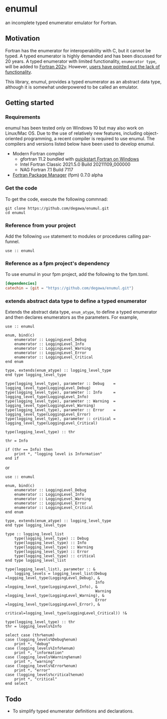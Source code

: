 # enumul
an incomplete typed enumerator emulator for Fortran.

## Motivation
Fortran has the enumerator for interoperability with C, but it cannot be typed. A typed enumerator is highly demanded and has been discussed for 20 years. A typed enumerator with limited functionality, `enumerator type`, will be added to [Fortran 202y](https://wg5-fortran.org/N2151-N2200/N2194.pdf). However, [users have pointed out the lack of functionality](https://fortran-lang.discourse.group/t/flaw-with-typed-enumerators-in-f202x/3429).

This library, enumul, provides a typed enumerator as an abstract data type, although it is somewhat underpowered to be called an emulator.

## Getting started
### Requirements
enumul has been tested only on Windows 10 but may also work on Linux/Mac OS.
Due to the use of relatively new features, including object-oriented programming, a recent compiler is required to use enumul. The compilers and versions listed below have been used to develop enumul.

- Modern Fortran compiler
    - gfortran 11.2 bundled with [quickstart Fortran on Windows](https://github.com/LKedward/quickstart-fortran)
    - Intel Fortran Classic 2021.5.0 Build 20211109_000000
    - NAG Fortran 7.1 Build 7117
- [Fortran Package Manager](https://github.com/fortran-lang/fpm) (fpm) 0.7.0 alpha

### Get the code
To get the code, execute the following commnad:

```console
git clone https://github.com/degawa/enumul.git
cd enumul
```

### Reference from your project
Add the following `use` statement to modules or procedures calling par-funnel.

```Fortran
use :: enumul
```

### Reference as a fpm project's dependency
To use enumul in your fpm project, add the following to the fpm.toml.

```TOML
[dependencies]
catechin = {git = "https://github.com/degawa/enumul.git"}
```

### extends abstract data type to define a typed enumerator
Extends the abstract data type, `enum_atype`, to define a typed enumerator and then declares enumerators as the parameters.
For example,

```Fortran
use :: enumul

enum, bind(c)
    enumerator :: LoggingLevel_Debug
    enumerator :: LoggingLevel_Info
    enumerator :: LoggingLevel_Warning
    enumerator :: LoggingLevel_Error
    enumerator :: LoggingLevel_Critical
end enum

type, extends(enum_atype) :: logging_level_type
end type logging_level_type

type(logging_level_type), parameter :: Debug    = logging_level_type(LoggingLevel_Debug)
type(logging_level_type), parameter :: Info     = logging_level_type(LoggingLevel_Info)
type(logging_level_type), parameter :: Warning  = logging_level_type(LoggingLevel_Warning)
type(logging_level_type), parameter :: Error    = logging_level_type(LoggingLevel_Error)
type(logging_level_type), parameter :: critical = logging_level_type(LoggingLevel_Critical)

type(logging_level_type) :: thr

thr = Info

if (thr == Info) then
    print *, "logging level is Information"
end if
```

or

```Fortran
use :: enumul

enum, bind(c)
    enumerator :: LoggingLevel_Debug
    enumerator :: LoggingLevel_Info
    enumerator :: LoggingLevel_Warning
    enumerator :: LoggingLevel_Error
    enumerator :: LoggingLevel_Critical
end enum

type, extends(enum_atype) :: logging_level_type
end type logging_level_type

type :: logging_level_list
    type(logging_level_type) :: Debug
    type(logging_level_type) :: Info
    type(logging_level_type) :: Warning
    type(logging_level_type) :: Error
    type(logging_level_type) :: critical
end type logging_level_list

type(logging_level_list), parameter :: &
    logging_levels = logging_level_list(Debug   =logging_level_type(LoggingLevel_Debug), &
                                        Info    =logging_level_type(LoggingLevel_Info), &
                                        Warning =logging_level_type(LoggingLevel_Warning), &
                                        Error   =logging_level_type(LoggingLevel_Error), &
                                        critical=logging_level_type(LoggingLevel_Critical)) !&

type(logging_level_type) :: thr
thr = logging_levels%Info

select case (thr%enum)
case (logging_levels%Debug%enum)
    print *, "debug"
case (logging_levels%Info%enum)
    print *, "information"
case (logging_levels%Warning%enum)
    print *, "warning"
case (logging_levels%Error%enum)
    print *, "error"
case (logging_levels%critical%enum)
    print *, "critical"
end select
```

## Todo
- To simplify typed enumerator definitions and declarations.
